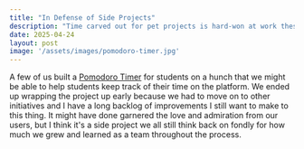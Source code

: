 ```yaml
---
title: "In Defense of Side Projects"
description: "Time carved out for pet projects is hard-won at work these days, but there's so much value in spending time outside official company projects."
date: 2025-04-24
layout: post
image: '/assets/images/pomodoro-timer.jpg'
---
```


A few of us built a <a href="https://quizlet.com/features/pomodoro-timer">Pomodoro Timer</a> for students on a hunch that we might be able to help students keep track of their time on the platform. We ended up wrapping the project up early because we had to move on to other initiatives and I have a long backlog of improvements I still want to make to this thing. It might have done garnered the love and admiration from our users, but I think it's a side project we all still think back on fondly for how much we grew and learned as a team throughout the process.
